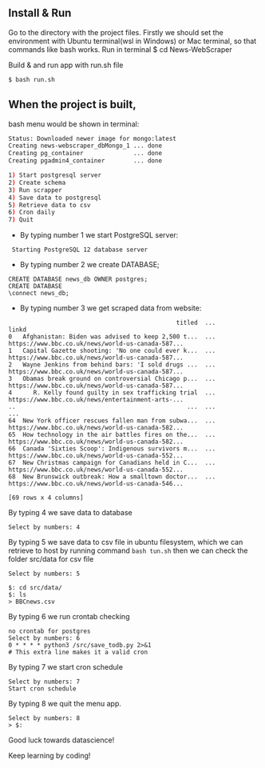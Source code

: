 ## Install & Run

Go to the directory with the project files. Firstly we should set the environment with Ubuntu terminal(wsl in Windows) or Mac terminal, so that commands like bash works. Run in terminal
$ cd News-WebScraper

Build & and run app with run.sh file
```sh
$ bash run.sh
```
## When the project is built, 
bash menu would be shown in terminal:

```sh
Status: Downloaded newer image for mongo:latest
Creating news-webscraper_dbMongo_1 ... done
Creating pg_container              ... done
Creating pgadmin4_container        ... done

1) Start postgresql server  
2) Create schema
3) Run scrapper   
4) Save data to postgresql           
5) Retrieve data to csv     
6) Cron daily 
7) Quit
```
* By typing number 1  we start PostgreSQL server:
```
 Starting PostgreSQL 12 database server  
```
* By typing number 2  we create DATABASE;
```
CREATE DATABASE news_db OWNER postgres;
CREATE DATABASE  
\connect news_db;
```
* By typing number 3  we get scraped data from website:
```
                                               titled  ...                                              linkd
0   Afghanistan: Biden was advised to keep 2,500 t...  ...  https://www.bbc.co.uk/news/world-us-canada-587...
1   Capital Gazette shooting: 'No one could ever k...  ...  https://www.bbc.co.uk/news/world-us-canada-587...
2   Wayne Jenkins from behind bars: 'I sold drugs ...  ...  https://www.bbc.co.uk/news/world-us-canada-587...
3   Obamas break ground on controversial Chicago p...  ...  https://www.bbc.co.uk/news/world-us-canada-587...
4      R. Kelly found guilty in sex trafficking trial  ...  https://www.bbc.co.uk/news/entertainment-arts-...
..                                                ...  ...                                                ...
64  New York officer rescues fallen man from subwa...  ...  https://www.bbc.co.uk/news/world-us-canada-582...
65  How technology in the air battles fires on the...  ...  https://www.bbc.co.uk/news/world-us-canada-582...
66  Canada 'Sixties Scoop': Indigenous survivors m...  ...  https://www.bbc.co.uk/news/world-us-canada-552...
67  New Christmas campaign for Canadians held in C...  ...  https://www.bbc.co.uk/news/world-us-canada-552...
68  New Brunswick outbreak: How a smalltown doctor...  ...  https://www.bbc.co.uk/news/world-us-canada-546...

[69 rows x 4 columns]
```
By typing 4 we save data to database
```
Select by numbers: 4
```
By typing 5 we save data to csv file in ubuntu filesystem, which we can retrieve to host by running command `bash tun.sh` then we can check the folder src/data for csv file
```
Select by numbers: 5
```
```
$: cd src/data/
$: ls
> BBCnews.csv
```
By typing 6 we run crontab checking  
```
no crontab for postgres
Select by numbers: 6
0 * * * * python3 /src/save_todb.py 2>&1
# This extra line makes it a valid cron
```
By typing 7 we start cron schedule 
```
Select by numbers: 7
Start cron schedule
```

By typing 8 we quit the menu app.
```
Select by numbers: 8
> $:
```

Good luck towards datascience!

Keep learning by coding!
